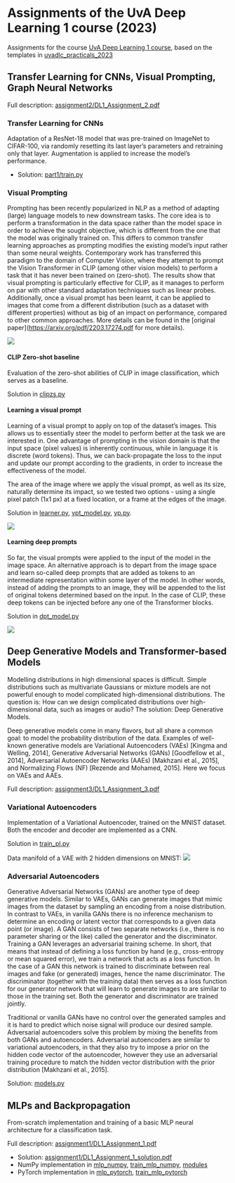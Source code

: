 # Assignments of the UvA Deep Learning 1 course (2023)

Assignments for the course [UvA Deep Learning 1 course](https://uvadlc.github.io/), based on the templates in [uvadlc_practicals_2023](https://github.com/uvadlc/uvadlc_practicals_2023)

## Transfer Learning for CNNs, Visual Prompting, Graph Neural Networks

Full description: [assignment2/DL1_Assignment_2.pdf](assignment2/DL1_Assignment_2.pdf)

### Transfer Learning for CNNs
Adaptation of a ResNet-18 model that was pre-trained on ImageNet to CIFAR-100, via randomly resetting its last layer’s parameters and retraining only that layer. Augmentation is applied to increase the model’s performance.

- Solution: [part1/train.py](assignment2/part1/train.py)

### Visual Prompting

Prompting has been recently popularized in NLP as a method of adapting (large) language models to new downstream tasks. The core idea is to perform a transformation in the data space rather than the model space in order to achieve the sought objective, which is different from the one that the model was originally trained on. This differs to common transfer learning approaches as prompting modifies the existing model’s input rather than some neural weights. Contemporary work has transferred this paradigm to the domain of Computer Vision, where they attempt to prompt the Vision Transformer in CLIP (among other vision models) to perform a task that it has never been trained on (zero-shot). The results show that visual prompting is particularly effective for CLIP, as it manages to perform on par with other standard adaptation techniques such as linear probes. Additionally, once a visual prompt has been learnt, it can be applied to images that come from a different distribution (such as a dataset with different properties) without as big of an impact on performance, compared to other common approaches. More details can be found in the [original paper](https://arxiv.org/pdf/2203.17274.pdf for more details).

![](assignment2/part2/visual_prompting_overview.png)

#### CLIP Zero-shot baseline

Evaluation of the zero-shot abilities of CLIP in image classification, which serves as a baseline.

Solution in [clipzs.py](assignment2/part2/clipzs.py)

#### Learning a visual prompt

Learning of a visual prompt to apply on top of the dataset’s images. This allows us to essentially steer the model to perform better at the task we are interested in. One advantage of prompting in the vision domain is that the input space (pixel values) is inherently continuous, while in language it is discrete (word tokens). Thus, we can back-propagate the loss to the input and update our prompt according to the gradients, in order to increase the effectiveness of the model.
 
The area of the image where we apply the visual prompt, as well as its size, naturally determine its impact, so we tested two options - using a single pixel patch (1x1 px) at a fixed location, or a frame at the edges of the image. 

Solution in [learner.py](assignment2/part2/learner.py), [vpt_model.py](assignment2/part2/vpt_model.py), [vp.py](assignment2/part2/vp.py). 

![](assignment2/plots/q22_clip_vp_experiments.png)

#### Learning deep prompts

So far, the visual prompts were applied to the input of the model in the image space. An alternative approach is to depart from the image space and learn so-called deep prompts that are added as tokens to an intermediate representation within some layer of the model. In other words, instead of adding the prompts to an image, they will be appended to the list of original tokens determined based on the input. In the case of CLIP, these deep tokens can be injected before any one of the Transformer blocks.

Solution in [dpt_model.py](assignment2/part2/dpt_model.py)

![](assignment2/plots/q23_clip_dp_experiments.png)

## Deep Generative Models and Transformer-based Models

Modelling distributions in high dimensional spaces is difficult. Simple distributions such as multivariate Gaussians or mixture models are not powerful enough to model complicated high-dimensional distributions. The question is: How can we design complicated distributions over high-dimensional data, such as images or audio?  The solution: Deep Generative Models.

Deep generative models come in many flavors, but all share a common goal: to model the probability distribution of the data. Examples of well-known generative models are Variational Autoencoders (VAEs) [Kingma and Welling, 2014], Generative Adversarial Networks (GANs) [Goodfellow et al., 2014], Adversarial Autoencoder Networks (AAEs) [Makhzani et al., 2015], and Normalizing Flows (NF) [Rezende and Mohamed, 2015]. Here we focus on VAEs and AAEs.

Full description: [assignment3/DL1_Assignment_3.pdf](assignment3/DL1_Assignment_3.pdf)

### Variational Autoencoders

Implementation of a Variational Autoencoder, trained on the MNIST dataset. Both the encoder and decoder are implemented as a CNN. 

Solution in [train_pl.py](assignment3/part1/train_pl.py)

Data manifold of a VAE with 2 hidden dimensions on MNIST:
![](assignment3/part1/VAE_logs/lightning_logs/zdim_2_sample/vae_manifold.png)

### Adversarial Autoencoders

Generative Adversarial Networks (GANs) are another type of deep generative models. Similar to VAEs, GANs can generate images that mimic images from the dataset by sampling an encoding from a noise distribution. In contrast to VAEs, in vanilla GANs there is no inference mechanism to determine an encoding or latent vector that corresponds to a given data point (or image). A GAN consists of two separate networks (i.e., there is no parameter sharing or the like) called the generator and the discriminator. Training a GAN leverages an adversarial training scheme. In short, that means that instead of defining a loss function by hand (e.g., cross-entropy or mean squared error), we train a network that acts as a loss function. In the case of a GAN this network is trained to discriminate between real images and fake (or generated) images, hence the name discriminator. The discriminator (together with the training data) then serves as a loss function for our generator network that will learn to generate images to are similar to those in the training set. Both the generator and discriminator are trained jointly.

Traditional or vanilla GANs have no control over the generated samples and it is hard to predict which noise signal will produce our desired sample. Adversarial autoencoders solve this problem by mixing the benefits from both GANs and autoencoders. Adversarial autoencoders are similar to variational autoencoders, in that they also try to impose a prior on the hidden code vector of the autoencoder, however they use an adversarial training procedure to match the hidden vector distribution with the prior distribution [Makhzani et al., 2015].

Solution: [models.py](assignment3/part2/models.py)

## MLPs and Backpropagation
From-scratch implementation and training of a basic MLP neural architecture for a classification task. 

Full description: [assignment1/DL1_Assignment_1.pdf](assignment1/DL1_Assignment_1.pdf)

- Solution: [assignment1/DL1_Assignment_1_solution.pdf](assignment1/DL1_Assignment_1.pdf)
- NumPy implementation in [mlp_numpy](assignment1/mlp_numpy.py), [train_mlp_numpy](assignment1/train_mlp_numpy.py), [modules](assignment1/modules.py)
- PyTorch implementation in [mlp_pytorch](assignment1/mlp_pytorch.py), [train_mlp_pytorch](assignment1/train_mlp_pytorch.py)
